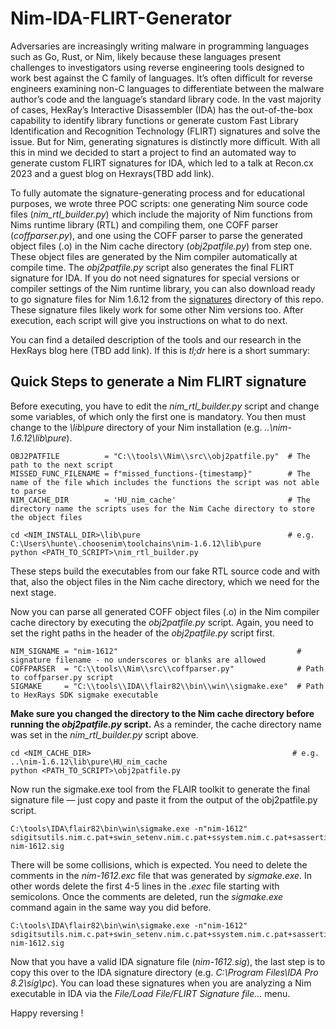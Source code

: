 # Nim-IDA-FLIRT-Generator

Adversaries are increasingly writing malware in programming languages such as Go, Rust, or Nim, likely because these languages present challenges to investigators using reverse engineering tools designed to work best against the C family of languages. It’s often difficult for reverse engineers examining non-C languages to differentiate between the malware author’s code and the language’s standard library code. In the vast majority of cases, HexRay’s Interactive Disassembler (IDA) has the out-of-the-box capability to identify library functions or generate custom Fast Library Identification and Recognition Technology (FLIRT) signatures and solve the issue. But for Nim, generating signatures is distinctly more difficult. With all this in mind we decided to start a project to find an automated way to generate custom FLIRT signatures for IDA, which led to a talk at Recon.cx 2023 and a guest blog on Hexrays(TBD add link). 

To fully automate the signature-generating process and for educational purposes, we wrote three POC scripts: one generating Nim source code files (_nim_rtl_builder.py_) which include the majority of Nim functions from Nims runtime library (RTL) and compiling them, one COFF parser (_coffparser.py_), and one using the COFF parser to parse the generated object files (.o) in the Nim cache directory (_obj2patfile.py_) from step one. These object files are generated by the Nim compiler automatically at compile time. The _obj2patfile.py_ script also generates the final FLIRT signature for IDA. If you do not need signatures for special versions or compiler settings of the Nim runtime library, you can also download ready to go signature files for Nim 1.6.12 from the [signatures](signatures) directory of this repo. These signature files likely work for some other Nim versions too. After execution, each script will give you instructions on what to do next. 

You can find a detailed description of the tools and our research in the HexRays blog here (TBD add link). If this is _tl;dr_ here is a short summary:

## Quick Steps to generate a Nim FLIRT signature

Before executing, you have to edit the _nim_rtl_builder.py_ script and change some variables, of which only the first one is mandatory. You then must change to the _\lib\pure_ directory of your Nim installation (e.g. _..\nim-1.6.12\lib\pure_).

```
OBJ2PATFILE          = "C:\\tools\\Nim\\src\\obj2patfile.py"  # The path to the next script
MISSED_FUNC_FILENAME = f"missed_functions-{timestamp}"        # The name of the file which includes the functions the script was not able to parse 
NIM_CACHE_DIR        = 'HU_nim_cache'                         # The directory name the scripts uses for the Nim Cache directory to store the object files
```

```
cd <NIM_INSTALL_DIR>\lib\pure                                 # e.g. C:\Users\hunte\.choosenim\toolchains\nim-1.6.12\lib\pure
python <PATH_TO_SCRIPT>\nim_rtl_builder.py                    
```

These steps build the executables from our fake RTL source code and with that, also the object files in the Nim cache directory, which we need for the next stage.

Now you can parse all generated COFF object files (.o) in the Nim compiler cache directory by executing the _obj2patfile.py_ script. Again, you need to set the right paths in the header of the _obj2patfile.py_ script first. 

```
NIM_SIGNAME = "nim-1612"                                        # signature filename - no underscores or blanks are allowed
COFFPARSER  = "C:\\tools\\Nim\\src\\coffparser.py"              # Path to coffparser.py script    
SIGMAKE     = "C:\\tools\\IDA\\flair82\\bin\\win\\sigmake.exe"  # Path to HexRays SDK sigmake executable
```

**Make sure you changed the directory to the Nim cache directory before running the _obj2patfile.py_ script.** As a reminder, the cache directory name was set in the _nim_rtl_builder.py_ script above.

```
cd <NIM_CACHE_DIR>                                             # e.g. ..\nim-1.6.12\lib\pure\HU_nim_cache
python <PATH_TO_SCRIPT>\obj2patfile.py
```

Now run the sigmake.exe tool from the FLAIR toolkit to generate the final signature file — just copy and paste it from the output of the obj2patfile.py script.

```
C:\tools\IDA\flair82\bin\win\sigmake.exe -n"nim-1612" sdigitsutils.nim.c.pat+swin_setenv.nim.c.pat+ssystem.nim.c.pat+sassertions.nim.c.pat+sdollars.nim.c.pat+sio.nim.c.pat+swidestrs.nim.c.pat+swinlean.nim.c.pat+malgorithm.nim.c.pat+mbrowsers_hu.nim.c.pat+mcstrutils_hu.nim.c.pat+mdollars.nim.c.pat+mdynlib.nim.c.pat+mformatfloat.nim.c.pat+mio.nim.c.pat+mio_hu.nim.c.pat+mmath.nim.c.pat+mmath_hu.nim.c.pat+mos.nim.c.pat+mosproc_hu.nim.c.pat+mparsecfg_hu.nim.c.pat+mparseopt_hu.nim.c.pat+mparseutils.nim.c.pat+mparseutils_hu.nim.c.pat+mpathnorm.nim.c.pat+mropes_hu.nim.c.pat+mstreams.nim.c.pat+mstrtabs_hu.nim.c.pat+mstrutils.nim.c.pat+mstrutils_hu.nim.c.pat+mtimes.nim.c.pat+municode_hu.nim.c.pat+mwidestrs.nim.c.pat nim-1612.sig
```

There will be some collisions, which is expected. You need to delete the comments in the _nim-1612.exc_ file that was generated by _sigmake.exe_. In other words delete the first 4-5 lines in the _.exec_ file starting with semicolons. Once the comments are deleted, run the _sigmake.exe_ command again in the same way you did before.  

```
C:\tools\IDA\flair82\bin\win\sigmake.exe -n"nim-1612" sdigitsutils.nim.c.pat+swin_setenv.nim.c.pat+ssystem.nim.c.pat+sassertions.nim.c.pat+sdollars.nim.c.pat+sio.nim.c.pat+swidestrs.nim.c.pat+swinlean.nim.c.pat+malgorithm.nim.c.pat+mbrowsers_hu.nim.c.pat+mcstrutils_hu.nim.c.pat+mdollars.nim.c.pat+mdynlib.nim.c.pat+mformatfloat.nim.c.pat+mio.nim.c.pat+mio_hu.nim.c.pat+mmath.nim.c.pat+mmath_hu.nim.c.pat+mos.nim.c.pat+mosproc_hu.nim.c.pat+mparsecfg_hu.nim.c.pat+mparseopt_hu.nim.c.pat+mparseutils.nim.c.pat+mparseutils_hu.nim.c.pat+mpathnorm.nim.c.pat+mropes_hu.nim.c.pat+mstreams.nim.c.pat+mstrtabs_hu.nim.c.pat+mstrutils.nim.c.pat+mstrutils_hu.nim.c.pat+mtimes.nim.c.pat+municode_hu.nim.c.pat+mwidestrs.nim.c.pat nim-1612.sig
```

Now that you have a valid IDA signature file (_nim-1612.sig_), the last step is to copy this over to the IDA signature directory (e.g. _C:\Program Files\IDA Pro 8.2\sig\pc_). You can load these signatures when you are analyzing a Nim executable in IDA via the _File/Load File/FLIRT Signature file…_ menu. 

Happy reversing !










